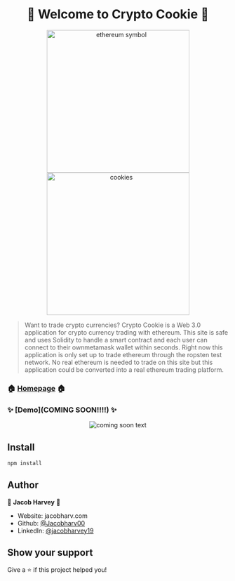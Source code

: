 <h1 align="center">👋 Welcome to Crypto Cookie 👋</h1>

<p align="center">
  <img height="325vh" src="https://media.giphy.com/media/MagSgolK3ScWvtHAB4/giphy.gif" alt="ethereum symbol"/>
  <img height="325vh" src="https://media.giphy.com/media/Y3YHBaS9XILrruDqcn/giphy.gif" alt="cookies" />
</p>

> Want to trade crypto currencies? Crypto Cookie is a Web 3.0 application for crypto currency trading with ethereum. This site is safe and uses Solidity to handle a smart contract and each user can connect to their ownmetamask wallet within seconds. Right now this application is only set up to trade ethereum through the ropsten test network. No real ethereum is needed to trade on this site but this application could be converted into a real ethereum trading platform.

### 🏠 [Homepage](cryptocookie.netlify.app) 🏠

### ✨ [Demo](COMING SOON!!!!) ✨
<p align="center">
  <img src="https://media.giphy.com/media/iHD88spVFkL7mZakwa/giphy.gif" alt="coming soon text"/>
</p>

## Install

```sh
npm install
```

## Author

👤 **Jacob Harvey** 👤

* Website: jacobharv.com
* Github: [@Jacobharv00](https://github.com/Jacobharv00)
* LinkedIn: [@jacobharvey19](https://linkedin.com/in/jacobharvey19)

## Show your support

Give a ⭐️ if this project helped you!

